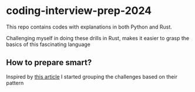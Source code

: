 # coding-interview-prep-2024
This repo contains codes with explanations in both Python and Rust.

Challenging myself in doing these drills in Rust, makes it easier to grasp the basics of this fascinating language



## How to prepare smart?
Inspired by [this article](https://interviewnoodle.com/top-leetcode-patterns-for-faang-coding-interviews-bdbe8766534c) I started grouping the challenges based on their pattern



